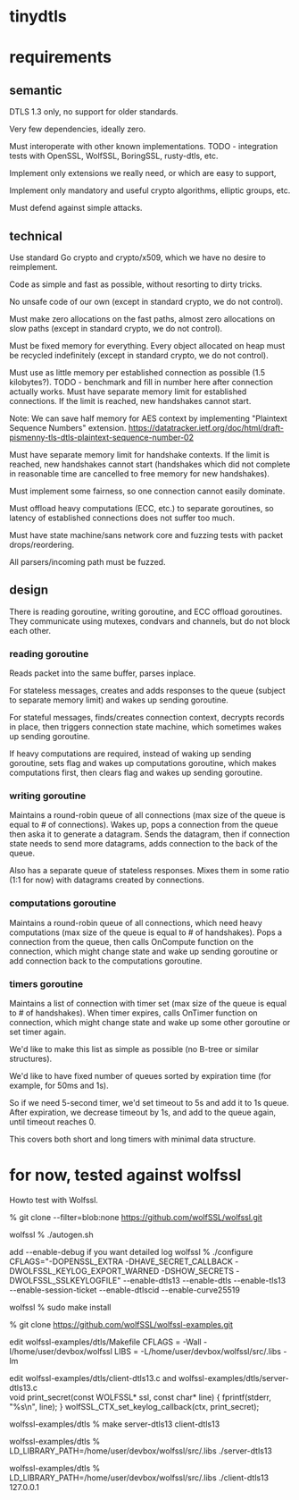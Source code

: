 # tinydtls

# requirements

## semantic

DTLS 1.3 only, no support for older standards.

Very few dependencies, ideally zero.

Must interoperate with other known implementations. TODO - integration tests with OpenSSL, WolfSSL, BoringSSL, rusty-dtls, etc.

Implement only extensions we really need, or which are easy to support,

Implement only mandatory and useful crypto algorithms, elliptic groups, etc.

Must defend against simple attacks.

## technical

Use standard Go crypto and crypto/x509, which we have no desire to reimplement.

Code as simple and fast as possible, without resorting to dirty tricks.

No unsafe code of our own (except in standard crypto, we do not control).

Must make zero allocations on the fast paths, almost zero allocations on slow paths (except in standard crypto, we do not control).

Must be fixed memory for everything. Every object allocated on heap must be recycled indefinitely (except in standard crypto, we do not control). 

Must use as little memory per established connection as possible (1.5 kilobytes?). TODO - benchmark and fill in number here after connection actually works.
Must have separate memory limit for established connections.
If the limit is reached, new handshakes cannot start.

Note: We can save half memory for AES context by implementing "Plaintext Sequence Numbers" extension.
https://datatracker.ietf.org/doc/html/draft-pismenny-tls-dtls-plaintext-sequence-number-02

Must have separate memory limit for handshake contexts.
If the limit is reached, new handshakes cannot start (handshakes which did not complete in reasonable time are cancelled to free memory for new handshakes).

Must implement some fairness, so one connection cannot easily dominate.

Must offload heavy computations (ECC, etc.) to separate goroutines, so latency of established connections does not suffer too much.

Must have state machine/sans network core and fuzzing tests with packet drops/reordering.

All parsers/incoming path must be fuzzed.

## design

There is reading goroutine, writing goroutine, and ECC offload goroutines. They communicate using mutexes, condvars and channels, but do not block each other.

### reading goroutine

Reads packet into the same buffer, parses inplace.

For stateless messages, creates and adds responses to the queue (subject to separate memory limit) and wakes up sending goroutine. 

For stateful messages, finds/creates connection context, decrypts records in place,
then triggers connection state machine, which sometimes wakes up sending goroutine.

If heavy computations are required, instead of waking up sending goroutine, 
sets flag and wakes up computations goroutine,
which makes computations first, then clears flag and wakes up sending goroutine. 

### writing goroutine

Maintains a round-robin queue of all connections (max size of the queue is equal to # of connections).
Wakes up, pops a connection from the queue then aska it to generate a datagram. 
Sends the datagram, then if connection state needs to send more datagrams, adds connection to the back of the queue. 

Also has a separate queue of stateless responses. Mixes them in some ratio (1:1 for now) with datagrams created by connections.

### computations goroutine

Maintains a round-robin queue of all connections, which need heavy computations (max size of the queue is equal to # of handshakes).
Pops a connection from the queue, then calls OnCompute function on the connection,
which might change state and wake up sending goroutine or add connection back to the computations goroutine.

### timers goroutine

Maintains a list of connection with timer set (max size of the queue is equal to # of handshakes).
When timer expires, calls OnTimer function on connection,
which might change state and wake up some other goroutine or set timer again.

We'd like to make this list as simple as possible (no B-tree or similar structures).

We'd like to have fixed number of queues sorted by expiration time (for example, for 50ms and 1s).

So if we need 5-second timer, we'd set timeout to 5s and add it to 1s queue.
After expiration, we decrease timeout by 1s, and add to the queue again, until timeout reaches 0. 

This covers both short and long timers with minimal data structure.

# for now, tested against wolfssl

Howto test with Wolfssl.

% git clone --filter=blob:none https://github.com/wolfSSL/wolfssl.git

wolfssl % ./autogen.sh

add --enable-debug if you want detailed log
wolfssl % ./configure CFLAGS="-DOPENSSL_EXTRA -DHAVE_SECRET_CALLBACK -DWOLFSSL_KEYLOG_EXPORT_WARNED -DSHOW_SECRETS -DWOLFSSL_SSLKEYLOGFILE" --enable-dtls13 --enable-dtls --enable-tls13 --enable-session-ticket --enable-dtlscid --enable-curve25519

wolfssl %  sudo make install

% git clone https://github.com/wolfSSL/wolfssl-examples.git

edit wolfssl-examples/dtls/Makefile
CFLAGS   = -Wall -I/home/user/devbox/wolfssl
LIBS     = -L/home/user/devbox/wolfssl/src/.libs -lm

edit wolfssl-examples/dtls/client-dtls13.c and wolfssl-examples/dtls/server-dtls13.c  
void print_secret(const WOLFSSL* ssl, const char* line) {
    fprintf(stderr, "%s\n", line);
}
    wolfSSL_CTX_set_keylog_callback(ctx, print_secret);


wolfssl-examples/dtls %  make server-dtls13 client-dtls13

wolfssl-examples/dtls %  LD_LIBRARY_PATH=/home/user/devbox/wolfssl/src/.libs ./server-dtls13

wolfssl-examples/dtls %  LD_LIBRARY_PATH=/home/user/devbox/wolfssl/src/.libs ./client-dtls13 127.0.0.1
